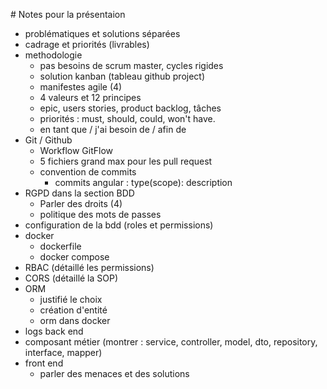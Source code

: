 # Notes pour la présentaion

- problématiques et solutions séparées
- cadrage et priorités (livrables)
- methodologie
  - pas besoins de scrum master, cycles rigides
  - solution kanban (tableau github project)
  - manifestes agile (4)
  - 4 valeurs et 12 principes
  - epic, users stories, product backlog, tâches
  - priorités : must, should, could, won't have.
  - en tant que / j'ai besoin de / afin de
- Git / Github
  - Workflow GitFlow
  - 5 fichiers grand max pour les pull request
  - convention de commits
    - commits angular : type(scope): description
- RGPD dans la section BDD
  - Parler des droits (4)
  - politique des mots de passes
- configuration de la bdd (roles et permissions)
- docker
  - dockerfile
  - docker compose
- RBAC (détaillé les permissions)
- CORS (détaillé la SOP)
- ORM
  - justifié le choix
  - création d'entité
  - orm dans docker
- logs back end
- composant métier (montrer : service, controller, model, dto, repository, interface, mapper)
- front end
  - parler des menaces et des solutions
